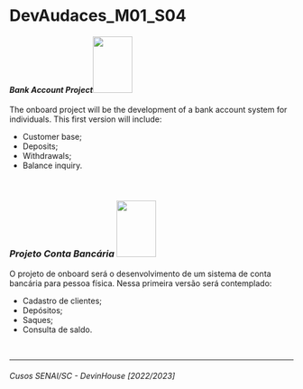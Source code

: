 # DevAudaces_M01_S04
<body>
<div>
<h4><i>Bank Account Project</i><img height="100" width="70" src="https://media.giphy.com/media/S7K9EsqHvTGaOGmfKd/giphy.gif"></h4>
</div>
</body>


The onboard project will be the development of a bank account system for individuals.
This first version will include:
- Customer base;
- Deposits;
- Withdrawals;
- Balance inquiry.
<br>
<body>
<div>

<h3><i>Projeto Conta Bancária </i><img height="100" width="70" src="https://media.giphy.com/media/S7K9EsqHvTGaOGmfKd/giphy.gif"></h3>

O projeto de onboard será o desenvolvimento de um sistema de conta bancária para pessoa física. 
Nessa primeira versão será contemplado: 
- Cadastro de clientes;
- Depósitos;
- Saques;
- Consulta de saldo.
<br>
</div>
</body>

<hr>

<body>
<h6 align="left"> Cusos SENAI/SC - DevinHouse [2022/2023]</h6>
</body>
